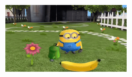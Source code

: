 <div align="center">
  <img src="https://github.com/Leqort/leqort/blob/main/assets/doc_2025-01-26_17-00-10.gif" alt="Header" />
</div>